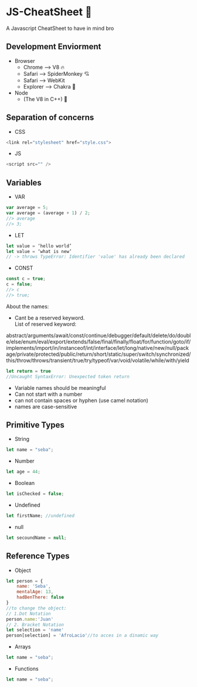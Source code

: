 # JS-CheatSheet 🚀

A Javascript CheatSheet to have in mind bro

## Development Enviorment

- Browser
  - Chrome --> V8 🔥
  - Safari --> SpiderMonkey 💘
  - Safari --> WebKit
  - Explorer --> Chakra 💩
- Node
  - (The V8 in C++) 💽

## Separation of concerns

- CSS

```javascript
<link rel="stylesheet" href="style.css">
```

- JS

```javascript
<script src="" />
```

## Variables

- VAR

```javascript
var average = 5;
var average = (average + 1) / 2;
//> average
//> 3;
```

- LET

```javascript
let value = ‘hello world’
let value = ‘what is new’
// -> throws TypeError: Identifier 'value' has already been declared
```

- CONST

```javascript
const c = true;
c = false;
//> c
//> true;
```

About the names:

- Cant be a reserved keyword.  
  List of reserved keyword:

abstract/arguments/await/const/continue/debugger/default/delete/do/double/else/enum/eval/export/extends/false/final/finally/float/for/function/goto/if/implements/import/in/instanceof/int/interface/let/long/native/new/null/package/private/protected/public/return/short/static/super/switch/synchronized/this/throw/throws/transient/true/try/typeof/var/void/volatile/while/with/yield

```javascript
let return = true
//Uncaught SyntaxError: Unexpected token return
```

- Variable names should be meaningful
- Can not start with a number
- can not contain spaces or hyphen (use camel notation)
- names are case-sensitive

## Primitive Types

- String

```javascript
let name = "seba";
```

- Number

```javascript
let age = 44;
```

- Boolean

```javascript
let isChecked = false;
```

- Undefined

```javascript
let firstName; //undefined
```

- null

```javascript
let secoundName = null;
```

## Reference Types

- Object

```javascript
let person = {
    name: 'Seba',
    mentalAge: 13,
    hadBenThere: false
}
//to change the object:
// 1.Dot Notation
person.name:'Juan'
// 2. Bracket Notation
let selection = 'name'
person[selection] = 'AfroLacio'//to acces in a dinamic way

```

- Arrays

```javascript
let name = "seba";
```

- Functions

```javascript
let name = "seba";
```
